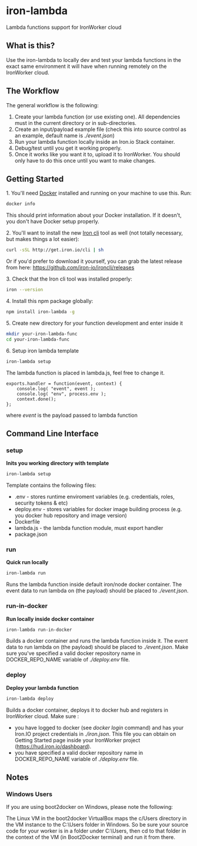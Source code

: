 # iron-lambda
Lambda functions support for IronWorker cloud

## What is this?

Use the iron-lambda to locally dev and test your lambda functions in the exact same environment it will
have when running remotely on the IronWorker cloud.

## The Workflow

The general workflow is the following:

1. Create your lambda function (or use existing one). All dependencies must in the current directory or in sub-directories.
2. Create an input/payload example file (check this into source control as an example, default name is _./event.json_)
3. Run your lambda function locally inside an Iron.io Stack container.
4. Debug/test until you get it working properly.
4. Once it works like you want it to, upload it to IronWorker. You should only have to do this once until you want to make changes.

## Getting Started

1\. You'll need [Docker](http://docker.com) installed and running on your machine to use this. Run:

```sh
docker info
```

This should print information about your Docker installation. If it doesn't, you don't have Docker setup properly.

2\. You'll want to install the new [Iron cli](https://github.com/iron-io/ironcli) tool as well (not totally necessary, but makes things a lot easier):
```sh
curl -sSL http://get.iron.io/cli | sh
```

Or if you'd prefer to download it yourself, you can grab the latest release from here: https://github.com/iron-io/ironcli/releases

3\. Check that the Iron cli tool was installed properly:
```sh
iron --version
```

4\. Install this npm package globally:
```sh
npm install iron-lambda -g
```
5\. Create new directory for your function development and enter inside it
```sh
mkdir your-iron-lambda-func
cd your-iron-lambda-func
```

6\. Setup iron lambda template
```sh
iron-lambda setup
```
The lambda function is placed in lambda.js, feel free to change it.

```node
exports.handler = function(event, context) {
    console.log( "event", event );
    console.log( "env", process.env );
    context.done();
};
```
where _event_ is the payload passed to lambda function

## Command Line Interface

### setup
**Inits you working directory with template**
```sh
iron-lambda setup
```
Template contains the following files:
* .env - stores runtime enviroment variables (e.g. credentials, roles, security tokens & etc)
* deploy.env - stores variables for docker image building process (e.g. you docker hub repository and image version)
* Dockerfile
* lambda.js - the lambda function module, must export handler
* package.json

### run
**Quick run locally**
```sh
iron-lambda run
```
Runs the lambda function inside default iron/node docker container.
The event data to run lambda on (the payload) should be placed to _./event.json_.

### run-in-docker
**Run locally inside docker container**
```sh
iron-lambda run-in-docker
```
Builds a docker container and runs the lambda function inside it.
The event data to run lambda on (the payload) should be placed to _./event.json_.
Make sure you've specified a valid docker repository name in DOCKER_REPO_NAME variable of _./deploy.env_ file.

### deploy
**Deploy your lambda function**
```sh
iron-lambda deploy
```
Builds a docker container, deploys it to docker hub and registers in IronWorker cloud.
Make sure :
* you have logged to docker (see _docker login_ command) and has your Iron.IO project credentials in _./iron.json_.
This file you can obtain on Getting Started page inside your IronWorker project (https://hud.iron.io/dashboard).
* you have specified a valid docker repository name in DOCKER_REPO_NAME variable of _./deploy.env_ file.

## Notes
### Windows Users

If you are using boot2docker on Windows, please note the following:

The Linux VM in the boot2docker VirtualBox maps the c/Users directory in the VM instance to the C:\Users folder in Windows. So be sure your source code for your worker is in a folder under C:\Users, then cd to that folder in the context of the VM (in Boot2Docker terminal) and run it from there.
